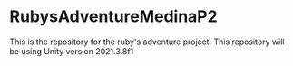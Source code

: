 # RubysAdventureMedinaP2
This is the repository for the ruby's adventure project.
This repository will be using Unity version 2021.3.8f1
